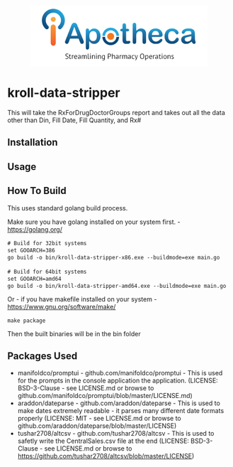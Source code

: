<p align="center"><img src="docs/iapotheca_logo.jpg" width="400"></p>

# kroll-data-stripper
This will take the RxForDrugDoctorGroups report and takes out all the data other than Din, Fill Date, Fill Quantity, and Rx#

## Installation

## Usage


## How To Build
This uses standard golang build process.

Make sure you have golang installed on your system first. - https://golang.org/

```
# Build for 32bit systems
set GOOARCH=386
go build -o bin/kroll-data-stripper-x86.exe --buildmode=exe main.go

# Build for 64bit systems
set GOOARCH=amd64
go build -o bin/kroll-data-stripper-amd64.exe --buildmode=exe main.go
```

Or - if you have makefile installed on your system - https://www.gnu.org/software/make/
```
make package
```

Then the built binaries will be in the bin folder

## Packages Used
* manifoldco/promptui - github.com/manifoldco/promptui - This is used for the prompts in the console application the application.  (LICENSE: BSD-3-Clause - see LICENSE.md or browse to github.com/manifoldco/promptui/blob/master/LICENSE.md)
* araddon/dateparse - github.com/araddon/dateparse - This is used to make dates extremely readable - it parses many different date formats properly (LICENSE: MIT - see LICENSE.md or browse to github.com/araddon/dateparse/blob/master/LICENSE)
* tushar2708/altcsv - github.com/tushar2708/altcsv - This is used to safetly write the CentralSales.csv file at the end (LICENSE: BSD-3-Clause - see LICENSE.md or browse to https://github.com/tushar2708/altcsv/blob/master/LICENSE)

